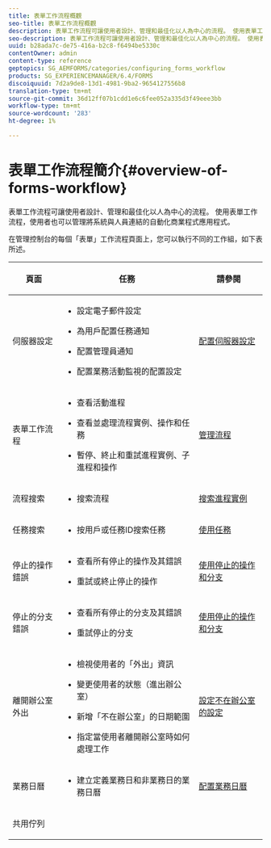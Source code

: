 ```yaml
---
title: 表單工作流程概觀
seo-title: 表單工作流程概觀
description: 表單工作流程可讓使用者設計、管理和最佳化以人為中心的流程。 使用表單工作流程，使用者也可以管理將系統與人員連結的自動化商業程式應用程式。
seo-description: 表單工作流程可讓使用者設計、管理和最佳化以人為中心的流程。 使用表單工作流程，使用者也可以管理將系統與人員連結的自動化商業程式應用程式。
uuid: b28ada7c-de75-416a-b2c8-f6494be5330c
contentOwner: admin
content-type: reference
geptopics: SG_AEMFORMS/categories/configuring_forms_workflow
products: SG_EXPERIENCEMANAGER/6.4/FORMS
discoiquuid: 7d2a9de8-13d1-4981-9ba2-9654127556b8
translation-type: tm+mt
source-git-commit: 36d12ff07b1cdd1e6c6fee052a335d3f49eee3bb
workflow-type: tm+mt
source-wordcount: '283'
ht-degree: 1%

---
```



# 表單工作流程簡介{#overview-of-forms-workflow}

表單工作流程可讓使用者設計、管理和最佳化以人為中心的流程。 使用表單工作流程，使用者也可以管理將系統與人員連結的自動化商業程式應用程式。

在管理控制台的每個「表單」工作流程頁面上，您可以執行不同的工作組，如下表所述。

<table>
 <thead>
  <tr>
   <th><p>頁面</p></th> 
   <th><p>任務</p></th> 
   <th><p>請參閱</p></th> 
  </tr> 
 </thead> 
 <tbody>
  <tr>
   <td><p>伺服器設定</p></td> 
   <td>
    <ul>
     <li><p>設定電子郵件設定</p></li>
     <li><p>為用戶配置任務通知</p></li>
     <li><p>配置管理員通知</p></li>
     <li><p>配置業務活動監視的配置設定 </p></li>
    </ul></td> 
   <td><p><a href="/help/forms/using/admin-help/configuring-server-settings.md#configuring-server-settings">配置伺服器設定</a></p></td> 
  </tr> 
  <tr>
   <td><p>表單工作流程</p></td> 
   <td>
    <ul>
     <li><p>查看活動進程</p></li>
     <li><p>查看並處理流程實例、操作和任務</p></li>
     <li><p>暫停、終止和重試進程實例、子進程和操作</p></li>
    </ul></td> 
   <td><p><a href="/help/forms/using/admin-help/processes.md#managing-processes">管理流程</a></p></td> 
  </tr> 
  <tr>
   <td><p>流程搜索</p></td> 
   <td>
    <ul>
     <li><p>搜索流程</p></li>
    </ul></td> 
   <td><p><a href="/help/forms/using/admin-help/searching-process-instances.md#searching-for-process-instances">搜索進程實例</a></p></td> 
  </tr> 
  <tr>
   <td><p>任務搜索</p></td> 
   <td>
    <ul>
     <li><p>按用戶或任務ID搜索任務</p></li>
    </ul></td> 
   <td><p><a href="/help/forms/using/admin-help/tasks.md#working-with-tasks">使用任務</a></p></td> 
  </tr> 
  <tr>
   <td><p>停止的操作錯誤</p></td> 
   <td>
    <ul>
     <li><p>查看所有停止的操作及其錯誤</p></li>
     <li><p>重試或終止停止的操作</p></li>
    </ul></td> 
   <td><p><a href="/help/forms/using/admin-help/stalled-operations-branches.md#working-with-stalled-operations-and-branches">使用停止的操作和分支</a></p></td> 
  </tr> 
  <tr>
   <td><p>停止的分支錯誤</p></td> 
   <td>
    <ul>
     <li><p>查看所有停止的分支及其錯誤</p></li>
     <li><p>重試停止的分支</p></li>
    </ul></td> 
   <td><p><a href="/help/forms/using/admin-help/stalled-operations-branches.md#working-with-stalled-operations-and-branches">使用停止的操作和分支</a></p></td> 
  </tr> 
  <tr>
   <td><p>離開辦公室外出</p></td> 
   <td>
    <ul>
     <li><p>檢視使用者的「外出」資訊</p></li>
     <li><p>變更使用者的狀態（進出辦公室）</p></li>
     <li><p>新增「不在辦公室」的日期範圍 </p></li>
     <li><p>指定當使用者離開辦公室時如何處理工作</p></li>
    </ul></td> 
   <td><p><a href="/help/forms/using/admin-help/configuring-out-office-settings.md#configuring-out-of-office-settings">設定不在辦公室的設定</a></p></td> 
  </tr> 
  <tr>
   <td><p>業務日曆</p></td> 
   <td>
    <ul>
     <li><p>建立定義業務日和非業務日的業務日曆</p></li>
    </ul></td> 
   <td><p><a href="/help/forms/using/admin-help/configuring-business-calendars.md#configuring-business-calendars">配置業務日曆</a></p></td> 
  </tr> 
  <tr>
   <td><p>共用佇列</p></td> 
   <td><p></p></td> 
   <td><p></p></td> 
  </tr> 
 </tbody> 
</table>

